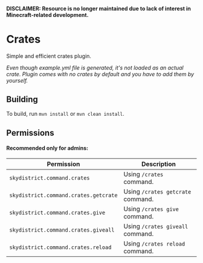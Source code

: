 #### DISCLAIMER: Resource is no longer maintained due to lack of interest in Minecraft-related development.

# Crates
Simple and efficient crates plugin.

*Even though example.yml file is generated, it's not loaded as an actual crate. Plugin comes with no crates by default and you have to add them by yourself.*

## Building
To build, run `mvn install` or `mvn clean install`.  

## Permissions
#### Recommended only for admins:
Permission | Description
--- | ---
`skydistrict.command.crates` | Using `/crates` command.
`skydistrict.command.crates.getcrate` | Using `/crates getcrate` command.
`skydistrict.command.crates.give` | Using `/crates give` command.
`skydistrict.command.crates.giveall` | Using `/crates giveall` command.
`skydistrict.command.crates.reload` | Using `/crates reload` command.
